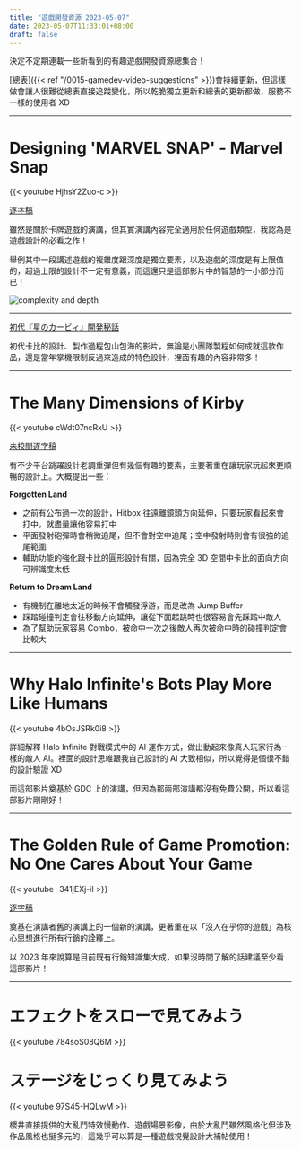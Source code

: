 ```yaml
---
title: "遊戲開發資源 2023-05-07"
date: 2023-05-07T11:33:01+08:00
draft: false
---
```


決定不定期連載一些新看到的有趣遊戲開發資源總集合！

[總表]({{< ref "/0015-gamedev-video-suggestions" >}})會持續更新，但這樣做會讓人很難從總表直接追蹤變化，所以乾脆獨立更新和總表的更新都做，服務不一樣的使用者 XD

---

# Designing 'MARVEL SNAP' - Marvel Snap

{{< youtube HjhsY2Zuo-c >}}

[逐字稿](https://blog.chosenconcept.dev/GDC-transcript/transcript.html?v=HjhsY2Zuo-c&l=en)

雖然是關於卡牌遊戲的演講，但其實演講內容完全適用於任何遊戲類型，我認為是遊戲設計的必看之作！

舉例其中一段講述遊戲的複雜度跟深度是獨立要素，以及遊戲的深度是有上限值的，超過上限的設計不一定有意義，而這還只是這部影片中的智慧的一小部分而已！

![complexity and depth](/images/posts/game-design/0015/13.png)

---

[初代『星のカービィ』開発秘話](https://youtu.be/PfOqBTV32_0)

初代卡比的設計、製作過程包山包海的影片，無論是小團隊製程如何成就這款作品，還是當年掌機限制反過來造成的特色設計，裡面有趣的內容非常多！

---

# The Many Dimensions of Kirby

{{< youtube cWdt07ncRxU >}}

[未校閱逐字稿](https://blog.chosenconcept.dev/GDC-transcript/transcript.html?v=cWdt07ncRxU&l=en)

有不少平台跳躍設計老調重彈但有幾個有趣的要素，主要著重在讓玩家玩起來更順暢的設計上。大概提出一些：

**Forgotten Land**

- 之前有公布過一次的設計，Hitbox 往遠離鏡頭方向延伸，只要玩家看起來會打中，就盡量讓他容易打中
- 平面發射砲彈時會稍微追尾，但不會對空中追尾；空中發射時則會有很強的追尾範圍
- 輔助功能的強化跟卡比的圓形設計有關，因為完全 3D 空間中卡比的面向方向可辨識度太低

**Return to Dream Land**

- 有機制在離地太近的時候不會觸發浮游，而是改為 Jump Buffer
- 踩踏碰撞判定會往移動方向延伸，讓從下面起跳時也很容易會先踩踏中敵人
- 為了幫助玩家容易 Combo，被命中一次之後敵人再次被命中時的碰撞判定會比較大

---

# Why Halo Infinite's Bots Play More Like Humans

{{< youtube 4bOsJSRk0i8 >}}

詳細解釋 Halo Infinite 對戰模式中的 AI 運作方式，做出動起來像真人玩家行為一樣的敵人 AI。裡面的設計思維跟我自己設計的 AI 大致相似，所以覺得是個很不錯的設計驗證 XD

而這部影片奠基於 GDC 上的演講，但因為那兩部演講都沒有免費公開，所以看這部影片剛剛好！

---

# The Golden Rule of Game Promotion: No One Cares About Your Game

{{< youtube -341jEXj-iI >}}

[逐字稿](https://blog.chosenconcept.dev/GDC-transcript/transcript.html?v=-341jEXj-iI&l=en)

奠基在演講者舊的演講上的一個新的演講，更著重在以「沒人在乎你的遊戲」為核心思想進行所有行銷的詮釋上。

以 2023 年來說算是目前既有行銷知識集大成，如果沒時間了解的話建議至少看這部影片！

---

# エフェクトをスローで見てみよう

{{< youtube 784soS08Q6M >}}

# ステージをじっくり見てみよう

{{< youtube 97S45-HQLwM >}}

櫻井直接提供的大亂鬥特效慢動作、遊戲場景影像，由於大亂鬥雖然風格化但涉及作品風格也挺多元的，這幾乎可以算是一種遊戲視覺設計大補帖使用！